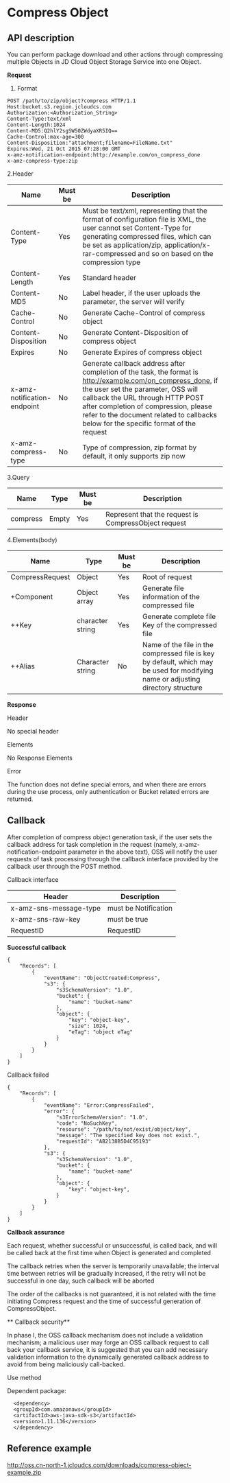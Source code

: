# Compress Object

## API description

You can perform package download and other actions through compressing multiple Objects in JD Cloud Object Storage Service into one Object.

**Request**

1. Format
```
POST /path/to/zip/object?compress HTTP/1.1 
Host:bucket.s3.region.jcloudcs.com 
Authorization:<Authorization_String>
Content-Type:text/xml 
Content-Length:1024 
Content-MD5:Q2hlY2sgSW50ZWdyaXR5IQ== 
Cache-Control:max-age=300 
Content-Disposition:"attachment;filename=FileName.txt" 
Expires:Wed, 21 Oct 2015 07:28:00 GMT 
x-amz-notification-endpoint:http://example.com/on_compress_done 
x-amz-compress-type:zip
```
2.Header

|Name|Must be|Description|
|-|-|-|
|Content-Type|Yes|Must be text/xml, representing that the format of configuration file is XML, the user cannot set Content-Type for generating compressed files, which can be set as application/zip, application/x-rar-compressed and so on based on the compression type|.
|Content-Length|Yes|Standard header|
|Content-MD5|No|Label header, if the user uploads the parameter, the server will verify|
|Cache-Control|No|Generate Cache-Control of compress object|
|Content-Disposition|No|Generate Content-Disposition of compress object|
|Expires|No|Generate Expires of compress object|
|x-amz-notification-endpoint|No|Generate callback address after completion of the task, the format is http://example.com/on_compress_done, if the user set the parameter, OSS will callback the URL through HTTP POST after completion of compression, please refer to the document related to callbacks below for the specific format of the request|
|x-amz-compress-type|No|Type of compression, zip format by default, it only supports zip now|

3.Query

|Name|Type|Must be|Description|
|-|-|-|-|
|compress|Empty|Yes|Represent that the request is CompressObject request|

4.Elements(body)

|Name|Type|Must be|Description|
|-|-|-|-|
|CompressRequest|Object|Yes|Root of request|
|+Component|Object array|Yes|Generate file information of the compressed file|
|++Key|character string|Yes|Generate complete file Key of the compressed file|
|++Alias|Character string|No|Name of the file in the compressed file is key by default, which may be used for modifying name or adjusting directory structure|

**Response**

Header

No special header

Elements

No Response Elements

Error

The function does not define special errors, and when there are errors during the use process, only authentication or Bucket related errors are returned.

## Callback

After completion of compress object generation task, if the user sets the callback address for task completion in the request (namely, x-amz-notification-endpoint parameter in the above text), OSS will notify the user requests of task processing through the callback interface provided by the callback user through the POST method.

Callback interface

|Header|Description|
|-|-|
|x-amz-sns-message-type|must be Notification|
|x-amz-sns-raw-key|must be true|
|RequestID|RequestID|

**Successful callback**
```
{
    "Records": [
        {
            "eventName": "ObjectCreated:Compress",
            "s3": {
                "s3SchemaVersion": "1.0",
                "bucket": {
                    "name": "bucket-name"
                },
                "object": {
                    "key": "object-key",
                    "size": 1024,
                    "eTag": "object eTag"
                }
            }
        }
    ]
}
```
Callback failed
```
{
    "Records": [
        {
            "eventName": "Error:CompressFailed",
            "error": {
                "s3ErrorSchemaVersion": "1.0",
                "code": "NoSuchKey",
                "resourse": "/path/to/not/exist/object/key",
                "message": "The specified key does not exist.",
                "requestId": "AB2138B5D4C95193"
            },
            "s3": {
                "s3SchemaVersion": "1.0",
                "bucket": {
                    "name": "bucket-name"
                },
                "object": {
                    "key": "object-key",
                }
            }
        }
    ]
}
```
**Callback assurance**

Each request, whether successful or unsuccessful, is called back, and will be called back at the first time when Object is generated and completed

The callback retries when the server is temporarily unavailable; the interval time between retries will be gradually increased, if the retry will not be successful in one day, such callback will be aborted

The order of the callbacks is not guaranteed, it is not related with the time initiating Compress request and the time of successful generation of CompressObject.

** Callback security**

In phase I, the OSS callback mechanism does not include a validation mechanism; a malicious user may forge an OSS callback request to call back your callback service, it is suggested that you can add necessary validation information to the dynamically generated callback address to avoid from being maliciously call-backed.

Use method

Dependent package:
```
  <dependency>
  <groupId>com.amazonaws</groupId>
  <artifactId>aws-java-sdk-s3</artifactId>
  <version>1.11.136</version>
  </dependency>
```

## Reference example

http://oss.cn-north-1.jcloudcs.com/downloads/compress-object-example.zip
